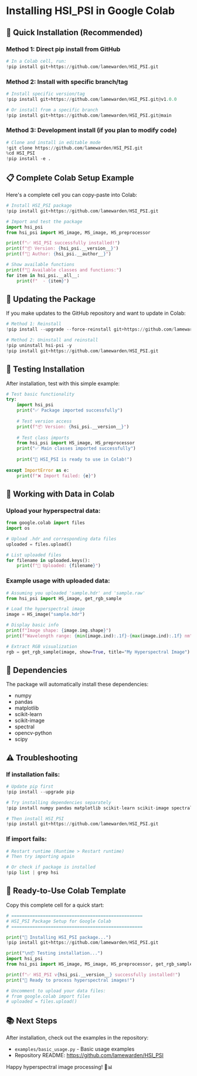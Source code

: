 # Installing HSI_PSI in Google Colab

## 🚀 **Quick Installation (Recommended)**

### **Method 1: Direct pip install from GitHub**
```python
# In a Colab cell, run:
!pip install git+https://github.com/lamewarden/HSI_PSI.git
```

### **Method 2: Install with specific branch/tag**
```python
# Install specific version/tag
!pip install git+https://github.com/lamewarden/HSI_PSI.git@v1.0.0

# Or install from a specific branch
!pip install git+https://github.com/lamewarden/HSI_PSI.git@main
```

### **Method 3: Development install (if you plan to modify code)**
```python
# Clone and install in editable mode
!git clone https://github.com/lamewarden/HSI_PSI.git
%cd HSI_PSI
!pip install -e .
```

## 📋 **Complete Colab Setup Example**

Here's a complete cell you can copy-paste into Colab:

```python
# Install HSI_PSI package
!pip install git+https://github.com/lamewarden/HSI_PSI.git

# Import and test the package
import hsi_psi
from hsi_psi import HS_image, MS_image, HS_preprocessor

print(f"✅ HSI_PSI successfully installed!")
print(f"📦 Version: {hsi_psi.__version__}")
print(f"👤 Author: {hsi_psi.__author__}")

# Show available functions
print(f"🔧 Available classes and functions:")
for item in hsi_psi.__all__:
    print(f"  - {item}")
```

## 🔄 **Updating the Package**

If you make updates to the GitHub repository and want to update in Colab:

```python
# Method 1: Reinstall
!pip install --upgrade --force-reinstall git+https://github.com/lamewarden/HSI_PSI.git

# Method 2: Uninstall and reinstall
!pip uninstall hsi-psi -y
!pip install git+https://github.com/lamewarden/HSI_PSI.git
```

## 🧪 **Testing Installation**

After installation, test with this simple example:

```python
# Test basic functionality
try:
    import hsi_psi
    print("✅ Package imported successfully")
    
    # Test version access
    print(f"📦 Version: {hsi_psi.__version__}")
    
    # Test class imports
    from hsi_psi import HS_image, HS_preprocessor
    print("✅ Main classes imported successfully")
    
    print("🎉 HSI_PSI is ready to use in Colab!")
    
except ImportError as e:
    print(f"❌ Import failed: {e}")
```

## 📁 **Working with Data in Colab**

### **Upload your hyperspectral data:**
```python
from google.colab import files
import os

# Upload .hdr and corresponding data files
uploaded = files.upload()

# List uploaded files
for filename in uploaded.keys():
    print(f"📄 Uploaded: {filename}")
```

### **Example usage with uploaded data:**
```python
# Assuming you uploaded 'sample.hdr' and 'sample.raw'
from hsi_psi import HS_image, get_rgb_sample

# Load the hyperspectral image
image = HS_image("sample.hdr")

# Display basic info
print(f"Image shape: {image.img.shape}")
print(f"Wavelength range: {min(image.ind):.1f}-{max(image.ind):.1f} nm")

# Extract RGB visualization
rgb = get_rgb_sample(image, show=True, title="My Hyperspectral Image")
```

## 🔧 **Dependencies**

The package will automatically install these dependencies:
- numpy
- pandas  
- matplotlib
- scikit-learn
- scikit-image
- spectral
- opencv-python
- scipy

## ⚠️ **Troubleshooting**

### **If installation fails:**
```python
# Update pip first
!pip install --upgrade pip

# Try installing dependencies separately
!pip install numpy pandas matplotlib scikit-learn scikit-image spectral opencv-python scipy

# Then install HSI_PSI
!pip install git+https://github.com/lamewarden/HSI_PSI.git
```

### **If import fails:**
```python
# Restart runtime (Runtime > Restart runtime)
# Then try importing again

# Or check if package is installed
!pip list | grep hsi
```

## 🎯 **Ready-to-Use Colab Template**

Copy this complete cell for a quick start:

```python
# ==================================================
# HSI_PSI Package Setup for Google Colab
# ==================================================

print("🔄 Installing HSI_PSI package...")
!pip install git+https://github.com/lamewarden/HSI_PSI.git

print("\n📦 Testing installation...")
import hsi_psi
from hsi_psi import HS_image, MS_image, HS_preprocessor, get_rgb_sample

print(f"✅ HSI_PSI v{hsi_psi.__version__} successfully installed!")
print("🎉 Ready to process hyperspectral images!")

# Uncomment to upload your data files:
# from google.colab import files
# uploaded = files.upload()
```

## 📚 **Next Steps**

After installation, check out the examples in the repository:
- `examples/basic_usage.py` - Basic usage examples
- Repository README: https://github.com/lamewarden/HSI_PSI

Happy hyperspectral image processing! 🔬📊
